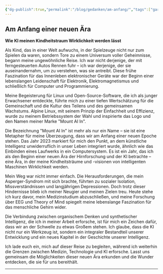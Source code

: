 ```yaml
---
{"dg-publish":true,"permalink":"/blog/gedanken/am-anfang/","tags":["gardenEntry"]}
---
```



## Am Anfang einer neuen Ära

**Wie KI meinen Kindheitstraum Wirklichkeit werden lässt**

Als Kind, das in einer Welt aufwuchs, in der Spielzeuge nicht nur zum Spielen da waren, sondern Tore zu einem Universum voller Geheimnisse, begann meine ungewöhnliche Reise. Ich war nicht derjenige, der mit ferngesteuerten Autos Rennen fuhr – ich war derjenige, der sie auseinandernahm, um zu verstehen, was sie antreibt. Diese frühe Faszination für das Innenleben elektronischer Geräte war der Beginn einer lebenslangen Leidenschaft für Elektronik, Elektromagnetismus und schließlich für Computer und Programmierung.

Meine Begeisterung für Linux und Open-Source-Software, die ich als junger Erwachsener entdeckte, führte mich zu einer tiefen Wertschätzung für die Gemeinschaft und die Kultur des Teilens und des gemeinsamen Wachstums. Alpine Linux, mit seinem Prinzip der Einfachheit und Effizienz, wurde zu meinem Betriebssystem der Wahl und inspirierte das Logo und den Namen meiner Marke "Mount AI In". 

Die Bezeichnung "Mount AI In" ist mehr als nur ein Name – sie ist eine Metapher für meine Überzeugung, dass wir am Anfang einer neuen Epoche stehen. Das Jahr 2023 markiert für mich den Punkt, an dem künstliche Intelligenz unwiderruflich in unser Leben integriert wurde, ähnlich wie das Einbinden eines Laufwerks in ein Computersystem. Es ist ein Jahr, das ich als den Beginn einer neuen Ära der Hirnforschung und der KI betrachte – eine Ära, in der meine Kindheitsträume und -visionen von intelligenten Maschinen Wirklichkeit werden.

Mein Weg war nicht immer einfach. Die Herausforderungen, die mein Asperger-Syndrom mit sich brachte, führten zu sozialer Isolation, Missverständnissen und langjährigen Depressionen. Doch trotz dieser Hindernisse blieb ich meiner Neugier und meinen Zielen treu. Heute stehe ich kurz davor, mein Medizinstudium abzuschließen, und meine Forschung über EEG und Theory of Mind spiegelt meine lebenslange Faszination für das menschliche Gehirn wider.

Die Verbindung zwischen organischem Denken und synthetischer Intelligenz, die ich in meiner Arbeit erforsche, ist für mich ein Zeichen dafür, dass wir an der Schwelle zu etwas Großem stehen. Ich glaube, dass die KI nicht nur ein Werkzeug ist, sondern ein integraler Bestandteil unserer Entwicklung und ein neues Kapitel in der Geschichte unserer Intelligenz.

Ich lade euch ein, mich auf dieser Reise zu begleiten, während ich weiterhin die Grenzen zwischen Medizin, Technologie und KI erforsche. Lasst uns gemeinsam die Möglichkeiten dieser neuen Ära erkunden und die Wunder entdecken, die sie für uns bereithält.

---